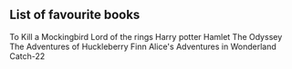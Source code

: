 List of favourite books
-----------------------
To Kill a Mockingbird
Lord of the rings
Harry potter
Hamlet
The Odyssey
The Adventures of Huckleberry Finn
Alice's Adventures in Wonderland
Catch-22
